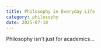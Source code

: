 ```yaml
---
title: Philosophy in Everyday Life
category: philosophy
date: 2025-07-10
---
```


Philosophy isn't just for academics...
